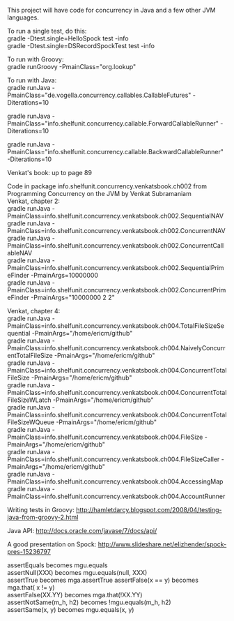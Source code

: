 This project will have code for concurrency in Java and a few other JVM languages.   

To run a single test, do this:  
gradle -Dtest.single=HelloSpock test -info   
gradle -Dtest.single=DSRecordSpockTest test -info  
   

To run with Groovy:   
gradle runGroovy -PmainClass="org.lookup"    

To run with Java:       
gradle runJava -PmainClass="de.vogella.concurrency.callables.CallableFutures" -Diterations=10    

gradle runJava -PmainClass="info.shelfunit.concurrency.callable.ForwardCallableRunner" -Diterations=10    

gradle runJava -PmainClass="info.shelfunit.concurrency.callable.BackwardCallableRunner" -Diterations=10    

Venkat's book: up to page 89   

Code in package info.shelfunit.concurrency.venkatsbook.ch002 from Programming Concurrency on the JVM by Venkat Subramaniam  
Venkat, chapter 2:   
gradle runJava -PmainClass=info.shelfunit.concurrency.venkatsbook.ch002.SequentialNAV   
gradle runJava -PmainClass=info.shelfunit.concurrency.venkatsbook.ch002.ConcurrentNAV   
gradle runJava -PmainClass=info.shelfunit.concurrency.venkatsbook.ch002.ConcurrentCallableNAV    
gradle runJava -PmainClass=info.shelfunit.concurrency.venkatsbook.ch002.SequentialPrimeFinder -PmainArgs=10000000     
gradle runJava -PmainClass=info.shelfunit.concurrency.venkatsbook.ch002.ConcurrentPrimeFinder -PmainArgs="10000000 2 2"  


Venkat, chapter 4:  
gradle runJava -PmainClass=info.shelfunit.concurrency.venkatsbook.ch004.TotalFileSizeSequential  -PmainArgs="/home/ericm/github"  
gradle runJava -PmainClass=info.shelfunit.concurrency.venkatsbook.ch004.NaivelyConcurrentTotalFileSize  -PmainArgs="/home/ericm/github"     
gradle runJava -PmainClass=info.shelfunit.concurrency.venkatsbook.ch004.ConcurrentTotalFileSize  -PmainArgs="/home/ericm/github"     
gradle runJava -PmainClass=info.shelfunit.concurrency.venkatsbook.ch004.ConcurrentTotalFileSizeWLatch -PmainArgs="/home/ericm/github"     
gradle runJava -PmainClass=info.shelfunit.concurrency.venkatsbook.ch004.ConcurrentTotalFileSizeWQueue -PmainArgs="/home/ericm/github"     
gradle runJava -PmainClass=info.shelfunit.concurrency.venkatsbook.ch004.FileSize -PmainArgs="/home/ericm/github"     
gradle runJava -PmainClass=info.shelfunit.concurrency.venkatsbook.ch004.FileSizeCaller -PmainArgs="/home/ericm/github"     
gradle runJava -PmainClass=info.shelfunit.concurrency.venkatsbook.ch004.AccessingMap     
gradle runJava -PmainClass=info.shelfunit.concurrency.venkatsbook.ch004.AccountRunner     



Writing tests in Groovy: http://hamletdarcy.blogspot.com/2008/04/testing-java-from-groovy-2.html   

Java API: http://docs.oracle.com/javase/7/docs/api/    

A good presentation on Spock: http://www.slideshare.net/elizhender/spock-pres-15236797    

assertEquals becomes mgu.equals  
assertNull(XXX) becomes mgu.equals(null, XXX)   
assertTrue becomes mga.assertTrue
assertFalse(x == y) becomes mga.that( x != y)    
assertFalse(XX.YY) becomes mga.that(!XX.YY)   
assertNotSame(m_h, h2) becomes !mgu.equals(m_h, h2)    
assertSame(x, y) becomes mgu.equals(x, y)    


